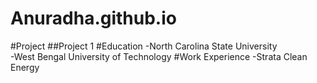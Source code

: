# Anuradha.github.io
#Project
##Project 1
#Education
-North Carolina State University   
-West Bengal University of Technology
#Work Experience
-Strata Clean Energy
